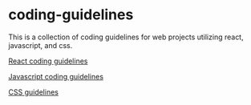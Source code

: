 # coding-guidelines

This is a collection of coding guidelines for web projects utilizing react, javascript, and css.

[React coding guidelines](https://github.com/wessaunders/coding-guidelines/blob/main/react-guidelines.md)

[Javascript coding guidelines](#)

[CSS guidelines](#)
